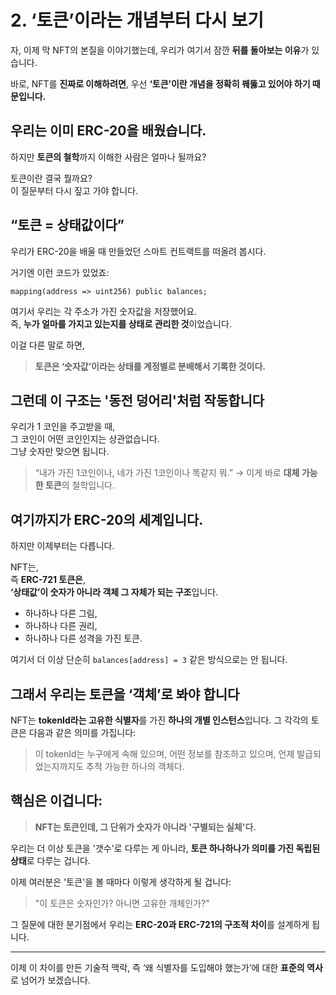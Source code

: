 # 2. ‘토큰’이라는 개념부터 다시 보기

자, 이제 막 NFT의 본질을 이야기했는데,
우리가 여기서 잠깐 **뒤를 돌아보는 이유**가 있습니다.

바로, NFT를 **진짜로 이해하려면**,
우선 **‘토큰’이란 개념을 정확히 꿰뚫고 있어야 하기 때문입니다.**

## 우리는 이미 ERC-20을 배웠습니다.

하지만 **토큰의 철학**까지 이해한 사람은 얼마나 될까요?

토큰이란 결국 뭘까요?  
이 질문부터 다시 짚고 가야 합니다.

## “토큰 = 상태값이다”

우리가 ERC-20을 배울 때 만들었던 스마트 컨트랙트를 떠올려 봅시다.

거기엔 이런 코드가 있었죠:

```solidity
mapping(address => uint256) public balances;
```

여기서 우리는 각 주소가 가진 숫자값을 저장했어요.  
즉, **누가 얼마를 가지고 있는지를 상태로 관리한 것**이었습니다.

이걸 다른 말로 하면,

> **토큰은 ‘숫자값’이라는 상태를 계정별로 분배해서 기록한 것이다.**

## 그런데 이 구조는 **'동전 덩어리'처럼 작동합니다**

우리가 1 코인을 주고받을 때,  
그 코인이 어떤 코인인지는 상관없습니다.  
그냥 숫자만 맞으면 됩니다.

> “내가 가진 1코인이나, 네가 가진 1코인이나 똑같지 뭐.”
> → 이게 바로 **대체 가능한 토큰**의 철학입니다.

## 여기까지가 ERC-20의 세계입니다.

하지만 이제부터는 다릅니다.

NFT는,  
즉 **ERC-721 토큰은**,  
**‘상태값’이 숫자가 아니라 객체 그 자체가 되는 구조**입니다.

- 하나하나 다른 그림,
- 하나하나 다른 권리,
- 하나하나 다른 성격을 가진 토큰.

여기서 더 이상 단순히 `balances[address] = 3` 같은 방식으로는 안 됩니다.

## 그래서 우리는 토큰을 ‘객체’로 봐야 합니다

NFT는 **tokenId라는 고유한 식별자**를 가진 **하나의 개별 인스턴스**입니다.
그 각각의 토큰은 다음과 같은 의미를 가집니다:

> 이 tokenId는 누구에게 속해 있으며,
> 어떤 정보를 참조하고 있으며,
> 언제 발급되었는지까지도 추적 가능한 하나의 객체다.

## 핵심은 이겁니다:

> **NFT는 토큰인데, 그 단위가 숫자가 아니라 '구별되는 실체'다.**

우리는 더 이상 토큰을 '갯수'로 다루는 게 아니라,
**토큰 하나하나가 의미를 가진 독립된 상태**로 다루는 겁니다.

이제 여러분은 '토큰'을 볼 때마다 이렇게 생각하게 될 겁니다:

> "이 토큰은 숫자인가? 아니면 고유한 개체인가?"

그 질문에 대한 분기점에서
우리는 **ERC-20과 ERC-721의 구조적 차이**를 설계하게 됩니다.

---

이제 이 차이를 만든 기술적 맥락,
즉 ‘왜 식별자를 도입해야 했는가’에 대한 **표준의 역사**로 넘어가 보겠습니다.

